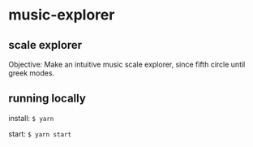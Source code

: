 # music-explorer

## scale explorer
Objective: Make an intuitive music scale explorer, since fifth circle until greek modes.

## running locally

install:
`$ yarn`

start:
`$ yarn start`